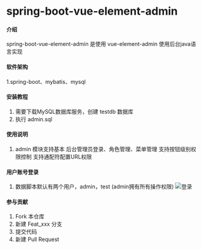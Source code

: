 # spring-boot-vue-element-admin

#### 介绍
spring-boot-vue-element-admin 是使用 vue-element-admin 使用后台java语言实现

#### 软件架构
1.spring-boot、mybatis、mysql

#### 安装教程

1. 需要下载MySQL数据库服务，创建 testdb 数据库
2. 执行 admin.sql 


#### 使用说明
1.  admin 模块支持基本 后台管理员登录、角色管理、菜单管理 支持按钮级别权限控制 支持通配符配置URL权限

#### 用户账号登录
1. 数据脚本默认有两个用户，admin，test (admin拥有所有操作权限)
![登录](https://images.gitee.com/uploads/images/2020/0520/093116_28977fb3_4764922.png "屏幕截图.png")

#### 参与贡献

1.  Fork 本仓库
2.  新建 Feat_xxx 分支
3.  提交代码
4.  新建 Pull Request


